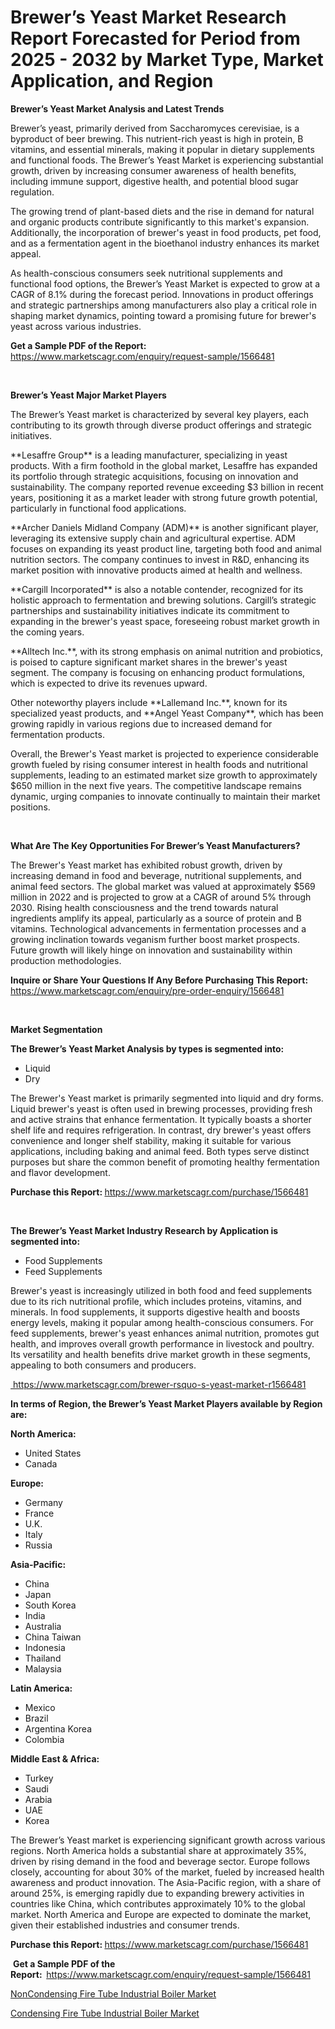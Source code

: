 <p><h1>Brewer’s Yeast Market Research Report Forecasted for Period from 2025 -  2032 by Market Type, Market Application, and Region</h1></p><p><strong>Brewer’s Yeast Market Analysis and Latest Trends</strong></p>
<p><p>Brewer’s yeast, primarily derived from Saccharomyces cerevisiae, is a byproduct of beer brewing. This nutrient-rich yeast is high in protein, B vitamins, and essential minerals, making it popular in dietary supplements and functional foods. The Brewer’s Yeast Market is experiencing substantial growth, driven by increasing consumer awareness of health benefits, including immune support, digestive health, and potential blood sugar regulation.</p><p>The growing trend of plant-based diets and the rise in demand for natural and organic products contribute significantly to this market's expansion. Additionally, the incorporation of brewer's yeast in food products, pet food, and as a fermentation agent in the bioethanol industry enhances its market appeal. </p><p>As health-conscious consumers seek nutritional supplements and functional food options, the Brewer’s Yeast Market is expected to grow at a CAGR of 8.1% during the forecast period. Innovations in product offerings and strategic partnerships among manufacturers also play a critical role in shaping market dynamics, pointing toward a promising future for brewer's yeast across various industries.</p></p>
<p><strong>Get a Sample PDF of the Report:&nbsp;</strong> <a href="https://www.marketscagr.com/enquiry/request-sample/1566481?utm_campaign=2114&utm_medium=2&utm_source=Github&utm_content=ia&utm_term=22032025&utm_id=brewers-yeast">https://www.marketscagr.com/enquiry/request-sample/1566481</a></p>
<p>&nbsp;</p>
<p><strong>Brewer’s Yeast Major Market Players</strong></p>
<p><p>The Brewer’s Yeast market is characterized by several key players, each contributing to its growth through diverse product offerings and strategic initiatives. </p><p>**Lesaffre Group** is a leading manufacturer, specializing in yeast products. With a firm foothold in the global market, Lesaffre has expanded its portfolio through strategic acquisitions, focusing on innovation and sustainability. The company reported revenue exceeding $3 billion in recent years, positioning it as a market leader with strong future growth potential, particularly in functional food applications.</p><p>**Archer Daniels Midland Company (ADM)** is another significant player, leveraging its extensive supply chain and agricultural expertise. ADM focuses on expanding its yeast product line, targeting both food and animal nutrition sectors. The company continues to invest in R&D, enhancing its market position with innovative products aimed at health and wellness.</p><p>**Cargill Incorporated** is also a notable contender, recognized for its holistic approach to fermentation and brewing solutions. Cargill’s strategic partnerships and sustainability initiatives indicate its commitment to expanding in the brewer's yeast space, foreseeing robust market growth in the coming years.</p><p>**Alltech Inc.**, with its strong emphasis on animal nutrition and probiotics, is poised to capture significant market shares in the brewer's yeast segment. The company is focusing on enhancing product formulations, which is expected to drive its revenues upward.</p><p>Other noteworthy players include **Lallemand Inc.**, known for its specialized yeast products, and **Angel Yeast Company**, which has been growing rapidly in various regions due to increased demand for fermentation products.</p><p>Overall, the Brewer's Yeast market is projected to experience considerable growth fueled by rising consumer interest in health foods and nutritional supplements, leading to an estimated market size growth to approximately $650 million in the next five years. The competitive landscape remains dynamic, urging companies to innovate continually to maintain their market positions.</p></p>
<p>&nbsp;</p>
<p><strong>What Are The Key Opportunities For Brewer’s Yeast Manufacturers?</strong></p>
<p><p>The Brewer's Yeast market has exhibited robust growth, driven by increasing demand in food and beverage, nutritional supplements, and animal feed sectors. The global market was valued at approximately $569 million in 2022 and is projected to grow at a CAGR of around 5% through 2030. Rising health consciousness and the trend towards natural ingredients amplify its appeal, particularly as a source of protein and B vitamins. Technological advancements in fermentation processes and a growing inclination towards veganism further boost market prospects. Future growth will likely hinge on innovation and sustainability within production methodologies.</p></p>
<p><strong>Inquire or Share Your Questions If Any Before Purchasing This Report:</strong> <a href="https://www.marketscagr.com/enquiry/pre-order-enquiry/1566481?utm_campaign=2114&utm_medium=2&utm_source=Github&utm_content=ia&utm_term=22032025&utm_id=brewers-yeast">https://www.marketscagr.com/enquiry/pre-order-enquiry/1566481</a></p>
<p>&nbsp;</p>
<p><strong>Market Segmentation</strong></p>
<p><strong>The Brewer’s Yeast Market Analysis by types is segmented into:</strong></p>
<p><ul><li>Liquid</li><li>Dry</li></ul></p>
<p><p>The Brewer's Yeast market is primarily segmented into liquid and dry forms. Liquid brewer's yeast is often used in brewing processes, providing fresh and active strains that enhance fermentation. It typically boasts a shorter shelf life and requires refrigeration. In contrast, dry brewer's yeast offers convenience and longer shelf stability, making it suitable for various applications, including baking and animal feed. Both types serve distinct purposes but share the common benefit of promoting healthy fermentation and flavor development.</p></p>
<p><strong>Purchase this Report:&nbsp;</strong><a href="https://www.marketscagr.com/purchase/1566481?utm_campaign=2114&utm_medium=2&utm_source=Github&utm_content=ia&utm_term=22032025&utm_id=brewers-yeast">https://www.marketscagr.com/purchase/1566481</a></p>
<p>&nbsp;</p>
<p><strong>The Brewer’s Yeast Market Industry Research by Application is segmented into:</strong></p>
<p><ul><li>Food Supplements</li><li>Feed Supplements</li></ul></p>
<p><p>Brewer's yeast is increasingly utilized in both food and feed supplements due to its rich nutritional profile, which includes proteins, vitamins, and minerals. In food supplements, it supports digestive health and boosts energy levels, making it popular among health-conscious consumers. For feed supplements, brewer's yeast enhances animal nutrition, promotes gut health, and improves overall growth performance in livestock and poultry. Its versatility and health benefits drive market growth in these segments, appealing to both consumers and producers.</p></p>
<p><a href="https://www.marketscagr.com/brewer-rsquo-s-yeast-market-r1566481?utm_campaign=2114&utm_medium=2&utm_source=Github&utm_content=ia&utm_term=22032025&utm_id=brewers-yeast">&nbsp;https://www.marketscagr.com/brewer-rsquo-s-yeast-market-r1566481</a></p>
<p><strong>In terms of Region, the Brewer’s Yeast Market Players available by Region are:</strong></p>
<p>
    <p> <strong> North America: </strong>
        <ul>
            <li>United States</li>
            <li>Canada</li>
        </ul>
        </p> 
    <p> <strong> Europe: </strong>
        <ul>
            <li>Germany</li>
            <li>France</li>
            <li>U.K.</li>
            <li>Italy</li>
            <li>Russia</li>
        </ul>
        </p> 
    <p> <strong> Asia-Pacific: </strong>
        <ul>
            <li>China</li>
            <li>Japan</li>
            <li>South Korea</li>
            <li>India</li>
            <li>Australia</li>
            <li>China Taiwan</li>
            <li>Indonesia</li>
            <li>Thailand</li>
            <li>Malaysia</li>
        </ul>
        </p> 
    <p> <strong> Latin America: </strong>
        <ul>
            <li>Mexico</li>
            <li>Brazil</li>
            <li>Argentina Korea</li>
            <li>Colombia</li>
        </ul>
        </p> 
    <p> <strong> Middle East & Africa: </strong>
        <ul>
            <li>Turkey</li>
            <li>Saudi</li>
            <li>Arabia</li>
            <li>UAE</li>
            <li>Korea</li>
        </ul>
    </p>
    </p>
<p><p>The Brewer’s Yeast market is experiencing significant growth across various regions. North America holds a substantial share at approximately 35%, driven by rising demand in the food and beverage sector. Europe follows closely, accounting for about 30% of the market, fueled by increased health awareness and product innovation. The Asia-Pacific region, with a share of around 25%, is emerging rapidly due to expanding brewery activities in countries like China, which contributes approximately 10% to the global market. North America and Europe are expected to dominate the market, given their established industries and consumer trends.</p></p>
<p><strong>Purchase this Report: </strong><a href="https://www.marketscagr.com/purchase/1566481?utm_campaign=2114&utm_medium=2&utm_source=Github&utm_content=ia&utm_term=22032025&utm_id=brewers-yeast">https://www.marketscagr.com/purchase/1566481</a></p>
<p>&nbsp;<strong>Get a Sample PDF of the Report:&nbsp;&nbsp;</strong><a href="https://www.marketscagr.com/enquiry/request-sample/1566481?utm_campaign=2114&utm_medium=2&utm_source=Github&utm_content=ia&utm_term=22032025&utm_id=brewers-yeast">https://www.marketscagr.com/enquiry/request-sample/1566481</a></p>
<p><strong></strong></p>
<p><p><a href="https://github.com/pizolina/Market-Research-Report-List-7/blob/main/noncondensing-fire-tube-industrial-boiler-market.md?utm_campaign=2114&utm_medium=2&utm_source=Github&utm_content=ia&utm_term=22032025&utm_id=brewers-yeast">NonCondensing Fire Tube Industrial Boiler Market</a></p><p><a href="https://github.com/sionepeppess/Market-Research-Report-List-1/blob/main/condensing-fire-tube-industrial-boiler-market.md?utm_campaign=2114&utm_medium=2&utm_source=Github&utm_content=ia&utm_term=22032025&utm_id=brewers-yeast">Condensing Fire Tube Industrial Boiler Market</a></p></p>